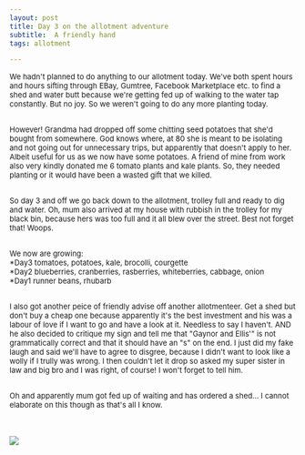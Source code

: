 ```yaml
---
layout: post
title: Day 3 on the allotment adventure
subtitle:  A friendly hand
tags: allotment

---
```


<div class="text-left">
<div class="boxed">
  <font size="2">
      
We hadn't planned to do anything to our allotment today. We've both spent hours and hours sifting through EBay, Gumtree, Facebook Marketplace etc. to find a shed and water butt because we're getting fed up of walking to the water tap constantly. But no joy. So we weren't going to do any more planting today. <br><br>

However! Grandma had dropped off some chitting seed potatoes that she'd bought from somewhere. God knows where, at 80 she is meant to be isolating and not going out for unnecessary trips, but apparently that doesn't apply to her. Albeit useful for us as we now have some potatoes. A friend of mine from work also very kindly donated me 6 tomato plants and kale plants. So, they needed planting or it would have been a wasted gift that we killed. <br><br>

So day 3 and off we go back down to the allotment, trolley full and ready to dig and water. Oh, mum also arrived at my house with rubbish in the trolley for my black bin, because hers was too full and it all blew over the street. Best not forget that! Woops. <br><br>

We now are growing:<br>
*Day3 tomatoes, potatoes, kale, brocolli, courgette <br>
*Day2 blueberries, cranberries, rasberries, whiteberries, cabbage, onion<br>
*Day1 runner beans, rhubarb <br><br>

I also got another peice of friendly advise off another allotmenteer. Get a shed but don't buy a cheap one because apparently it's the best investment and his was a labour of love if I want to go and have a look at it. Needless to say I haven't. AND he also decided to critique my sign and tell me that "Gaynor and Ellis'" is not grammatically correct and that it should have an "s" on the end. I just did my fake laugh and said we'll have to agree to disgree, because I didn't want to look like a wolly if I trully was wrong. I then couldn't let it drop so asked my super sister in law and big bro and I was right, of course! I won't forget to tell him. <br><br>

Oh and apparently mum got fed up of waiting and has ordered a shed... I cannot elaborate on this though as that's all I know.

</font>
    <br>

<div class="text-center">
  <br/>
  <img src="{{ site.baseurl }}/img/allotmentday3.jpeg"/>
</div>
